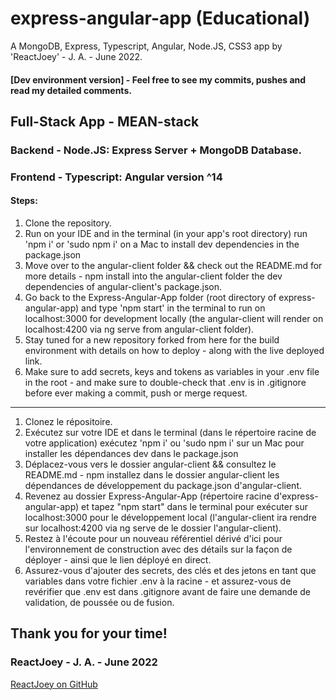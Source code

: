 # express-angular-app (Educational)
A MongoDB, Express, Typescript, Angular, Node.JS, CSS3 app by 'ReactJoey' - J. A. - June 2022.
#### [Dev environment version] - Feel free to see my commits, pushes and read my detailed comments.

## Full-Stack App - MEAN-stack
### Backend - Node.JS: Express Server + MongoDB Database.
### Frontend - Typescript: Angular version ^14

#### Steps:
1. Clone the repository.
2. Run on your IDE and in the terminal (in your app's root directory) run 'npm i' or 'sudo npm i' on a Mac to install dev dependencies in the package.json
3. Move over to the angular-client folder && check out the README.md for more details - npm install into the angular-client folder the dev dependencies of angular-client's package.json.
4. Go back to the Express-Angular-App folder (root directory of express-angular-app) and type 'npm start' in the terminal to run on localhost:3000 for development locally (the angular-client will render on localhost:4200 via ng serve from angular-client folder).
5. Stay tuned for a new repository forked from here for the build environment with details on how to deploy - along with the live deployed link.
6. Make sure to add secrets, keys and tokens as variables in your .env file in the root - and make sure to double-check that .env is in .gitignore before ever making a commit, push or merge request.

---

1. Clonez le répositoire.
2. Exécutez sur votre IDE et dans le terminal (dans le répertoire racine de votre application) exécutez 'npm i' ou 'sudo npm i' sur un Mac pour installer les dépendances dev dans le package.json
3. Déplacez-vous vers le dossier angular-client && consultez le README.md - npm installez dans le dossier angular-client les dépendances de développement du package.json d'angular-client.
4. Revenez au dossier Express-Angular-App (répertoire racine d'express-angular-app) et tapez "npm start" dans le terminal pour exécuter sur localhost:3000 pour le développement local (l'angular-client ira rendre sur localhost:4200 via ng serve de le dossier l'angular-client).
5. Restez à l'écoute pour un nouveau référentiel dérivé d'ici pour l'environnement de construction avec des détails sur la façon de déployer - ainsi que le lien déployé en direct.
6. Assurez-vous d'ajouter des secrets, des clés et des jetons en tant que variables dans votre fichier .env à la racine - et assurez-vous de revérifier que .env est dans .gitignore avant de faire une demande de validation, de poussée ou de fusion.

## Thank you for your time!
### ReactJoey - J. A. - June 2022
[ReactJoey on GitHub](https://github.com/ReactJoey)